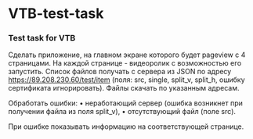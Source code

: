 # VTB-test-task
### Test task for VTB

Сделать приложение, на главном экране которого будет pageview с 4 страницами. 
На каждой странице - видеоролик с возможностью его запустить. 
Список файлов получать с сервера из JSON по адресу https://89.208.230.60/test/item (поля: src, single, split_v, split_h, ошибку сертификата игнорировать). 
Файлы скачать по указанным адресам.

Обработать ошибки:
•	неработающий сервер (ошибка возникнет при получении файла из поля split_v),
•	отсутствующий файл (поле src).

При ошибке показывать информацию на соответствующей странице.
